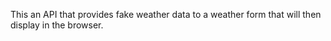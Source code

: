 This an API that provides fake weather data to a weather form that will then display in the browser.
